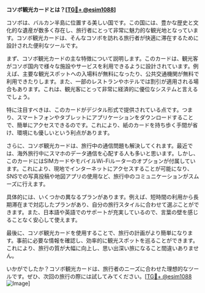 **コソボ観光カードとは？[[TG💪+ @esim1088](https://t.me/s/esim1088)]**

コソボは、バルカン半島に位置する美しい国です。この国には、豊かな歴史と文化的な遺産が数多く存在し、旅行者にとって非常に魅力的な観光地となっています。コソボ観光カードは、そんなコソボを訪れる旅行者が快適に滞在するために設計された便利なツールです。

まず、コソボ観光カードの主な特徴について説明します。このカードは、観光客がコソボ国内で様々な施設やサービスを利用できるように設計されています。例えば、主要な観光スポットへの入場料が無料になったり、公共交通機関が無料で利用できたりします。また、一部のレストランやホテルでは割引が適用される場合もあります。これは、観光客にとって非常に経済的に優位なシステムと言えるでしょう。

特に注目すべきは、このカードがデジタル形式で提供されている点です。つまり、スマートフォンやタブレットにアプリケーションをダウンロードすることで、簡単にアクセスできるのです。これにより、紙のカードを持ち歩く手間が省け、環境にも優しいという利点があります。

さらに、コソボ観光カードは、旅行中の通信問題も解決してくれます。最近では、海外旅行中にスマホのデータ通信を心配する人も多いと思います。しかし、このカードにはSIMカードやモバイルWi-Fiルーターのオプションが付属しています。これにより、現地でインターネットにアクセスすることが可能になり、SNSでの写真投稿や地図アプリの使用など、旅行中のコミュニケーションがスムーズに行えます。

具体的には、いくつかの異なるプランがあります。例えば、短時間の利用から長期滞在まで対応したプランがあり、自分の旅行スタイルに合わせて選ぶことができます。また、日本語や英語でのサポートが充実しているので、言葉の壁を感じることなく安心して使えます。

最後に、コソボ観光カードを使用することで、旅行の計画がより簡単になります。事前に必要な情報を確認し、効率的に観光スポットを巡ることができます。これにより、旅行の質が大幅に向上し、思い出深い旅になること間違いありません。

いかがでしたか？コソボ観光カードは、旅行者のニーズに合わせた理想的なツールです。ぜひ、次回の旅行の際には試してみてください。[[TG💪+ @esim1088](https://t.me/s/esim1088) ![Image](https://i.postimg.cc/Y0z9fWf4/image.png)]